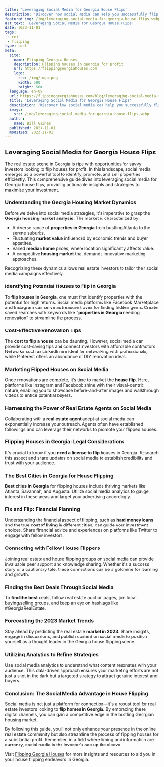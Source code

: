 ```yaml
---
title: 'Leveraging Social Media for Georgia House Flips'
description: 'Discover how social media can help you successfully flip houses in Georgia. Get curious about the strategies and tools that can boost your flipping business.'
featured_img: /img/leveraging-social-media-for-georgia-house-flips.webp
alt_text: 'Leveraging Social Media for Georgia House Flips'
date: 2023-11-01
tags:
 - rei
 - flipping
type: post
meta:
  site:
    name: Flipping Georgia Houses
    description: Flipping houses in georgia for profit
    url: https://flippinggeorgiahouses.com
    logo:
      src: /img/logo.png
      width: 500
      height: 500
  language: en-US
  url: https://flippinggeorgiahouses.com/blog/leveraging-social-media-for-georgia-house-flips
  title: 'Leveraging Social Media for Georgia House Flips'
  description: 'Discover how social media can help you successfully flip houses in Georgia. Get curious about the strategies and tools that can boost your flipping business.'
  image:
    src: /img/leveraging-social-media-for-georgia-house-flips.webp
  author:
    name: Bill Gaines
  published: 2023-11-01
  modified: 2023-11-01
---
```



## Leveraging Social Media for Georgia House Flips

The real estate scene in Georgia is ripe with opportunities for savvy investors looking to flip houses for profit. In this landscape, social media emerges as a powerful tool to identify, promote, and sell properties efficiently. This comprehensive guide dives into leveraging social media for Georgia house flips, providing actionable insights and strategies to maximize your investment.

### Understanding the Georgia Housing Market Dynamics

Before we delve into social media strategies, it's imperative to grasp the **Georgia housing market analysis**. The market is characterized by:
  - A diverse range of **properties in Georgia** from bustling Atlanta to the serene suburbs.
  - Fluctuating **market value** influenced by economic trends and buyer appetites.
  - Varied **median home** prices, where location significantly affects value.
  - A competitive **housing market** that demands innovative marketing approaches.

Recognizing these dynamics allows real estate investors to tailor their social media campaigns effectively.

### Identifying Potential Houses to Flip in Georgia

To **flip houses in Georgia**, one must first identify properties with the potential for high returns. Social media platforms like Facebook Marketplace and Instagram can serve as treasure troves for finding hidden gems. Create saved searches with keywords like “**properties in Georgia** needing renovation” to streamline the process.

### Cost-Effective Renovation Tips

The **cost to flip a house** can be daunting. However, social media can provide cost-saving tips and connect investors with affordable contractors. Networks such as LinkedIn are ideal for networking with professionals, while Pinterest offers an abundance of DIY renovation ideas.

### Marketing Flipped Houses on Social Media

Once renovations are complete, it’s time to market the **house flip**. Here, platforms like Instagram and Facebook shine with their visual-centric nature, enabling you to showcase before-and-after images and walkthrough videos to entice potential buyers.

### Harnessing the Power of Real Estate Agents on Social Media

Collaborating with a **real estate agent** adept at social media can exponentially increase your outreach. Agents often have established followings and can leverage their networks to promote your flipped houses.

### Flipping Houses in Georgia: Legal Considerations

It's crucial to know if you **need a license to flip** houses in Georgia. Research this aspect and share[  updates   on](https://flippinggeorgiahouses.com/blog/inside-look-day-to-day-of-a-georgia-house-flipper) social media to establish credibility and trust with your audience.

### The Best Cities in Georgia for House Flipping

**Best cities in Georgia** for flipping houses include thriving markets like Atlanta, Savannah, and Augusta. Utilize social media analytics to gauge interest in these areas and target your advertising accordingly.

### Fix and Flip: Financial Planning

Understanding the financial aspect of flipping, such as **hard money loans** and the true **cost of living** in different cities, can guide your investment choices. Share financial advice and experiences on platforms like Twitter to engage with fellow investors.

### Connecting with Fellow House Flippers

Joining real estate and house flipping groups on social media can provide invaluable peer support and knowledge sharing. Whether it's a success story or a cautionary tale, these connections can be a goldmine for learning and growth.

### Finding the Best Deals Through Social Media

To **find the best** deals, follow real estate auction pages, join local buying/selling groups, and keep an eye on hashtags like #GeorgiaRealEstate.

### Forecasting the 2023 Market Trends

Stay ahead by predicting the real estate **market in 2023**. Share insights, engage in discussions, and publish content on social media to position yourself as a thought leader in the Georgia house flipping scene.

### Utilizing Analytics to Refine Strategies

Use social media analytics to understand what content resonates with your audience. This data-driven approach ensures your marketing efforts are not just a shot in the dark but a targeted strategy to attract genuine interest and buyers.

### Conclusion: The Social Media Advantage in House Flipping

Social media is not just a platform for connection—it's a robust tool for real estate investors looking to **flip homes in Georgia**. By embracing these digital channels, you can gain a competitive edge in the bustling Georgian housing market.

By following this guide, you’ll not only enhance your presence in the online real estate community but also streamline the process of flipping houses for a substantial profit. Remember, in a field where timing and information are currency, social media is the investor's ace up the sleeve.

Visit [Flipping Georgia Houses](https://flippinggeorgiahouses.com) for more insights and resources to aid you in your house flipping endeavors in Georgia.